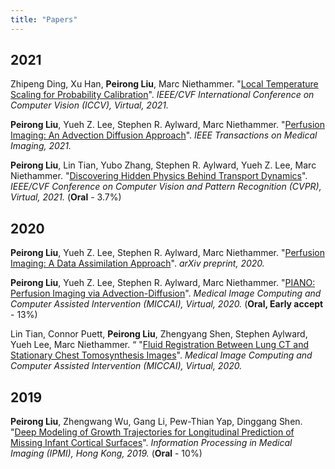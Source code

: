 ```yaml
---
title: "Papers"  
---
```

## 2021

Zhipeng Ding, Xu Han, **Peirong Liu**, Marc Niethammer. "[Local Temperature Scaling for Probability Calibration](https://arxiv.org/abs/2008.05105)". *IEEE/CVF International Conference on Computer Vision (ICCV), Virtual, 2021.*

**Peirong Liu**, Yueh Z. Lee, Stephen R. Aylward, Marc Niethammer. "[Perfusion Imaging: An Advection Diffusion Approach](https://ieeexplore.ieee.org/abstract/document/9446948)". *IEEE Transactions on Medical Imaging, 2021.*

**Peirong Liu**, Lin Tian, Yubo Zhang, Stephen R. Aylward, Yueh Z. Lee, Marc Niethammer. "[Discovering Hidden Physics Behind Transport Dynamics](https://arxiv.org/abs/2011.12222)". *IEEE/CVF Conference on Computer Vision and Pattern Recognition (CVPR), Virtual, 2021.* (**Oral** - 3.7\%)

## 2020
**Peirong Liu**, Yueh Z. Lee, Stephen R. Aylward, Marc Niethammer. "[Perfusion Imaging: A Data Assimilation Approach](https://arxiv.org/abs/2009.02796)". *arXiv preprint, 2020.*

**Peirong Liu**, Yueh Z. Lee, Stephen R. Aylward, Marc Niethammer. "[PIANO: Perfusion Imaging via Advection-Diffusion](https://link.springer.com/chapter/10.1007/978-3-030-59728-3_67)". *Medical Image Computing and Computer Assisted Intervention (MICCAI), Virtual, 2020.* (**Oral,
Early accept** - 13\%)

Lin Tian, Connor Puett, **Peirong Liu**, Zhengyang Shen, Stephen Aylward, Yueh Lee, Marc Niethammer. “ "[Fluid Registration Between Lung CT and Stationary Chest Tomosynthesis Images](https://link.springer.com/chapter/10.1007/978-3-030-59716-0_30)". *Medical Image Computing and Computer Assisted Intervention (MICCAI), Virtual, 2020.*

## 2019 

**Peirong Liu**, Zhengwang Wu, Gang Li, Pew-Thian Yap, Dinggang Shen. "[Deep Modeling of Growth Trajectories for Longitudinal Prediction of Missing Infant Cortical Surfaces](https://link.springer.com/chapter/10.1007/978-3-030-20351-1_21)". *Information Processing in Medical Imaging (IPMI), Hong Kong, 2019.* (**Oral** - 10\%)

